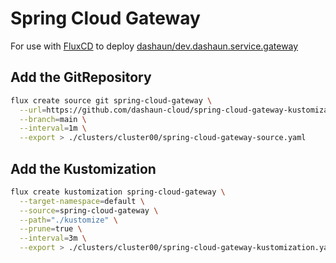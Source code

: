 # Spring Cloud Gateway

For use with [FluxCD](https://fluxcd.io) to deploy [dashaun/dev.dashaun.service.gateway](https://github.com/dashaun/dev.dashaun.service.gateway)

## Add the GitRepository

```bash
flux create source git spring-cloud-gateway \
  --url=https://github.com/dashaun-cloud/spring-cloud-gateway-kustomization \
  --branch=main \
  --interval=1m \
  --export > ./clusters/cluster00/spring-cloud-gateway-source.yaml
```

## Add the Kustomization

```bash
flux create kustomization spring-cloud-gateway \
  --target-namespace=default \
  --source=spring-cloud-gateway \
  --path="./kustomize" \
  --prune=true \
  --interval=3m \
  --export > ./clusters/cluster00/spring-cloud-gateway-kustomization.yaml
```